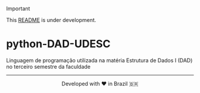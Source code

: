> [!IMPORTANT]
> This [README](https://github.com/mateusadada/python-DAD1-UDESC) is under development.

# python-DAD-UDESC
 Linguagem de programação utilizada na matéria Estrutura de Dados I (DAD) no terceiro semestre da faculdade

<hr><p align="center">Developed with ❤️ in Brazil 🇧🇷</p>
